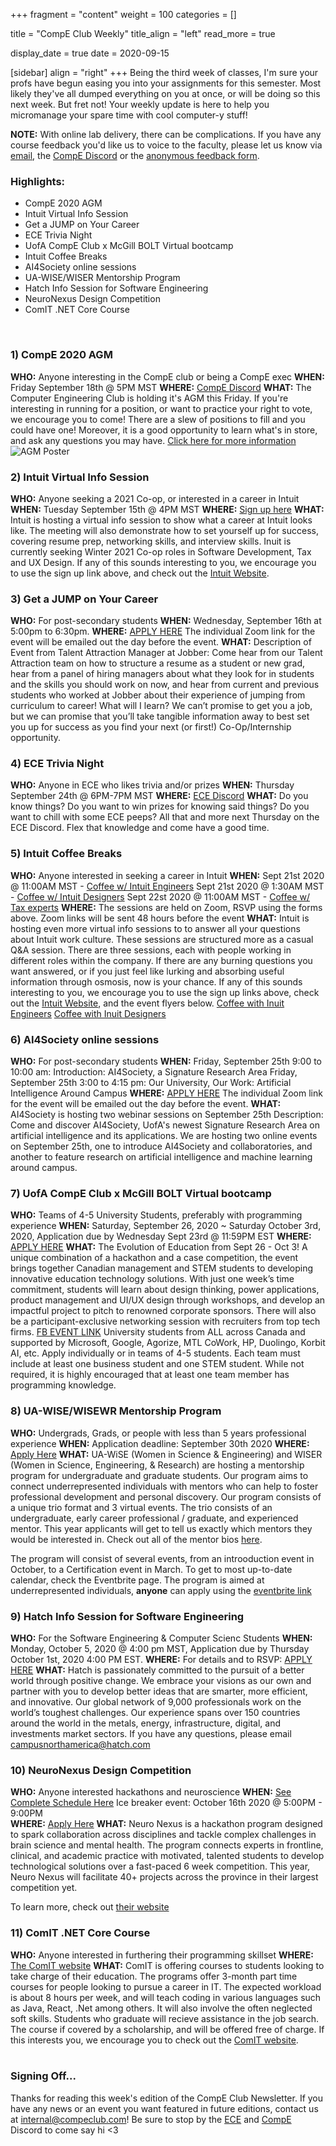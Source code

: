 +++
fragment = "content"
weight = 100
categories = []

title = "CompE Club Weekly"
title_align = "left"
read_more = true

display_date = true
date = 2020-09-15

[sidebar]
  align = "right"
+++
Being the third week of classes, I'm sure your profs have begun easing you into your assignments for this semester. Most likely they've all dumped everything on you at once, or will be doing so this next week. But fret not! Your weekly update is here to help you micromanage your spare time with cool computer-y stuff!

**NOTE:** With online lab delivery, there can be complications. If you have any course feedback you'd like us to voice to the faculty, please let us know via [email](mailto:interal@compeclub.com?subject=Feedback), the [CompE Discord](https://discord.gg/mJ7JScQ) or the [anonymous feedback form](https://forms.gle/UFmW82zvR8g4LpdW8). 
<br/>

### Highlights:
* CompE 2020 AGM
* Intuit Virtual Info Session
* Get a JUMP on Your Career
* ECE Trivia Night
* UofA CompE Club x McGill BOLT Virtual bootcamp
* Intuit Coffee Breaks
* AI4Society online sessions
* UA-WISE/WISER Mentorship Program
* Hatch Info Session for Software Engineering
* NeuroNexus Design Competition
* ComIT .NET Core Course
<br/>


### 1) CompE 2020 AGM
**WHO:** Anyone interesting in the CompE club or being a CompE exec
**WHEN:**  Friday September 18th @ 5PM MST
**WHERE:** [CompE Discord](https://discord.gg/mJ7JScQ)
**WHAT:**  The Computer Engineering Club is holding it's AGM this Friday. If you're interesting in running for a position, or want to practice your right to vote, we encourage you to come! There are a slew of positions to fill and you could have one! Moreover, it is a good opportunity to learn what's in store, and ask any questions you may have. [Click here for more information](https://docs.google.com/presentation/d/1zPgWnuboY9cEMtVzEQAyKh5jYBgELmSflhidSoKN8qc/edit?usp=sharing)
![AGM Poster](/images/events/2020AGM.jpg)
<br/>


### 2) Intuit Virtual Info Session

**WHO:** Anyone seeking a 2021 Co-op, or interested in a career in Intuit
**WHEN:**  Tuesday September 15th @ 4PM MST
**WHERE:** [Sign up here](https://docs.google.com/forms/d/e/1FAIpQLSeKN4pHS00tFSQWp4OijZ9WhWfQ8455FKW2tj7WgnpoJ6xEuQ/viewform)
**WHAT:**  Intuit is hosting a virtual info session to show what a career at Intuit looks like. The meeting will also demonstrate how to set yourself up for success, covering resume prep, networking skills, and interview skills. Inuit is currently seeking Winter 2021 Co-op roles in Software Development, Tax and UX Design. If any of this sounds interesting to you, we encourage you to use the sign up link above, and check out the [Intuit Website](https://www.intuit.com/ca/careers/). 
<br/>


### 3) Get a JUMP on Your Career

**WHO:**  For post-secondary students
**WHEN:**  Wednesday, September 16th at 5:00pm to 6:30pm.
**WHERE:** [APPLY HERE](https://www.eventbrite.ca/e/get-a-jump-on-your-career-ace-the-interview-and-land-that-internship-tickets-118364022979) The individual Zoom link for the event will be emailed out the day before the event.
**WHAT:**  Description of Event from Talent Attraction Manager at Jobber: Come hear from our Talent Attraction team on how to structure a resume as a student or new grad, hear from a panel of hiring managers about what they look for in students and the skills you should work on now, and hear from current and previous students who worked at Jobber about their experience of jumping from curriculum to career!
What will I learn? We can’t promise to get you a job, but we can promise that you’ll take tangible information away to best set you up for success as you find your next (or first!) Co-Op/Internship opportunity.
<br/>


### 4) ECE Trivia Night 

**WHO:** Anyone in ECE who likes trivia and/or prizes
**WHEN:**  Thursday September 24th @ 6PM-7PM MST
**WHERE:** [ECE Discord](https://discord.gg/zmz86Mg)
**WHAT:** Do you know things? Do you want to win prizes for knowing said things? Do you want to chill with some ECE peeps? All that and more next Thursday on the ECE Discord. Flex that knowledge and come have a good time. 
<br/>


### 5) Intuit Coffee Breaks

**WHO:** Anyone interested in seeking a career in Intuit
**WHEN:**  Sept 21st 2020 @  11:00AM MST - [Coffee w/ Intuit Engineers](https://www.surveymonkey.com/r/MTZ9GN5)
           Sept 21st 2020 @  1:30AM MST - [Coffee w/ Intuit Designers](https://www.surveymonkey.com/r/MFVKWXQ)
           Sept 22st 2020 @  11:00AM MST - [Coffee w/ Tax experts](https://www.surveymonkey.com/r/MF5W3TR)
**WHERE:** The sessions are held on Zoom, RSVP using the forms above. Zoom links will be sent 48 hours before the event
**WHAT:**  Intuit is hosting even more virtual info sessions to to answer all your questions about Intuit work culture. These sessions are structured more as a casual Q&A session. There are three sessions, each with people working in different roles within the company. If there are any burning questions you want answered, or if you just feel like lurking and absorbing useful information through osmosis, now is your chance. If any of this sounds interesting to you, we encourage you to use the sign up links above, check out the [Intuit Website](https://www.intuit.com/ca/careers/), and the event flyers below.
[Coffee with Inuit Engineers](/docs/Intuit/posters/Coffee-Engineer.pdf)
[Coffee with Inuit Designers](/docs/Intuit/posters/Coffee-Designer.pdf)
<br/>


### 6) AI4Society online sessions

**WHO:**  For post-secondary students
**WHEN:**  Friday, September 25th 9:00 to 10:00 am: Introduction: AI4Society, a Signature Research Area
Friday, September 25th 3:00 to 4:15 pm: Our University, Our Work: Artificial Intelligence Around Campus
**WHERE:** [APPLY HERE](https://www.eventbrite.ca/e/get-a-jump-on-your-career-ace-the-interview-and-land-that-internship-tickets-118364022979) The individual Zoom link for the event will be emailed out the day before the event.
**WHAT:**  AI4Society is hosting two webinar sessions on September 25th
Description: Come and discover AI4Society, UofA's newest Signature Research Area on artificial intelligence and its applications. We are hosting two online events on September 25th, one to introduce AI4Society and collaboratories, and another to feature research on artificial intelligence and machine learning around campus.
<br/>


### 7) UofA CompE Club x McGill BOLT Virtual bootcamp

**WHO:**  Teams of 4-5 University Students, preferably with programming experience
**WHEN:**  Saturday, September 26, 2020 ~ Saturday October 3rd, 2020, Application due by Wednesday Sept 23rd @ 11:59PM EST
**WHERE:** [APPLY HERE](https://form.jotform.com/202404773062044)
**WHAT:**  The Evolution of Education from Sept 26 - Oct 3! A unique combination of a hackathon and a case competition, the event brings together Canadian management and STEM students to developing innovative education technology solutions. With just one week’s time commitment, students will learn about design thinking, power applications, product management and UI/UX design through workshops, and develop an impactful project to pitch to renowned corporate sponsors. There will also be a participant-exclusive networking session with recruiters from top tech firms. [FB EVENT LINK](https://www.facebook.com/events/623935691654410/)
University students from ALL across Canada and supported by Microsoft, Google, Agorize, MTL CoWork, HP, Duolingo, Korbit AI, etc. Apply individually or in teams of 4-5 students. Each team must include at least one business student and one STEM student. While not required, it is highly encouraged that at least one team member has programming knowledge.
<br/>


### 8) UA-WISE/WISEWR Mentorship Program

**WHO:** Undergrads, Grads, or people with less than 5 years professional experience
**WHEN:** Application deadline: September 30th 2020
**WHERE:** [Apply Here](https://ua-wise-wiser-mentorship2020-2021.eventbrite.ca/)
**WHAT:**  UA-WiSE (Women in Science & Engineering) and WISER (Women in Science, Engineering, & Research) are hosting a mentorship program for undergraduate and graduate students. Our program aims to connect underrepresented individuals with mentors who can help to foster professional development and personal discovery. Our program consists of a unique trio format and 3 virtual events. The trio consists of an undergraduate, early career professional / graduate, and experienced mentor. This year applicants will get to tell us exactly which mentors they would be interested in. Check out all of the mentor bios [here](https://docs.google.com/document/d/1bkUkxlkQyFC0v_ucfh0XRF1k9rGTNYZcbfL-wg51iio/edit).

The program will consist of several events, from an introoduction event in October, to a Certification event in March. To get to most up-to-date calendar, check the Eventbrite page. The program is aimed at underrepresented individuals, **anyone** can apply using the [eventbrite link](https://ua-wise-wiser-mentorship2020-2021.eventbrite.ca/)
<br/>


### 9) Hatch Info Session for Software Engineering

**WHO:**  For the Software Engineering & Computer Scienc Students
**WHEN:**  	Monday, October 5, 2020 @ 4:00 pm MST, Application due by Thursday October 1st, 2020 4:00 PM EST.
**WHERE:** For details and to RSVP: [APPLY HERE](https://hatch.webex.com/mw3300/mywebex/default.do?nomenu=true&siteurl=hatch&service=6&rnd=0.7281881917381748&main_url=https%3A%2F%2Fhatch.webex.com%2Fec3300%2Feventcenter%2Fevent%2FeventAction.do%3FtheAction%3Dlandingfrommail%26%26%26EMK%3D4832534b0000000436d7c47785fd83cd40576804020d87fb67ca7644ba4abcbf07d281625ee4d01e%26siteurl%3Dhatch%26confViewID%3D169392733123783414%26encryptTicket%3DSDJTSwAAAASiGSFwof64qXgRz9bD8zb26SK0BlZxqS_H5eCJY5uE-A2%26email%3Dkiran.arif06%2540gmail.com)
**WHAT:** Hatch is passionately committed to the pursuit of a better world through positive change. We embrace your visions as our own and partner with you to develop better ideas that are smarter, more efficient, and innovative. Our global network of 9,000 professionals work on the world’s toughest challenges. Our experience spans over 150 countries around the world in the metals, energy, infrastructure, digital, and investments market sectors.
If you have any questions, please email campusnorthamerica@hatch.com
<br/>


### 10) NeuroNexus Design Competition

**WHO:** Anyone interested hackathons and neuroscience
**WHEN:** [See Complete Schedule Here](https://neuro-nexus.ca/events)
          Ice breaker event: October 16th 2020 @ 5:00PM - 9:00PM  
**WHERE:** [Apply Here](https://neuro-nexus.ca/apply-as-an-innovator)
**WHAT:**  Neuro Nexus is a hackathon program designed to spark collaboration across disciplines and tackle complex challenges in brain science and mental health. The program connects experts in frontline, clinical, and academic practice with motivated, talented students to develop technological solutions
over a fast-paced 6 week competition. This year, Neuro Nexus will facilitate 40+ projects across the province in their largest competition yet.

To learn more, check out [their website](https://www.neuro-nexus.ca/)
<br/>


### 11) ComIT .NET Core Course 

**WHO:** Anyone interested in furthering their programming skillset 
**WHERE:** [The ComIT website](http://www.comit.org/students)
**WHAT:** ComIT is offering courses to students looking to take charge of their education. The programs offer 3-month part time courses for people looking to pursue a career in IT. The expected workload is about 8 hours per week, and will teach coding in various languages such as Java, React, .Net among others. It will also involve the often neglected soft skills. Students who graduate will recieve assistance in the job search. The course if covered by a scholarship, and will be offered free of charge. If this interests you, we encourage you to check out the [ComIT website](https://www.comit.org/).  
<br/>


### Signing Off...
Thanks for reading this week's edition of the CompE Club Newsletter. If you have any news or an event you want featured in future editions, contact us at <internal@compeclub.com>! Be sure to stop by the [ECE](https://discord.gg/zmz86Mg) and [CompE](https://discord.gg/mJ7JScQ) Discord to come say hi <3
